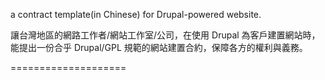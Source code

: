 
a contract template(in Chinese) for Drupal-powered website.

讓台灣地區的網路工作者/網站工作室/公司，在使用 Drupal 為客戶建置網站時，能提出一份合乎 Drupal/GPL 規範的網站建置合約，保障各方的權利與義務。

====================